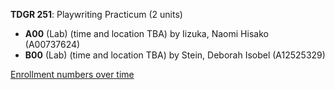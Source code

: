 **TDGR 251**: Playwriting Practicum (2 units)

- **A00** (Lab) (time and location TBA) by Iizuka, Naomi Hisako (A00737624)
- **B00** (Lab) (time and location TBA) by Stein, Deborah Isobel (A12525329)

[Enrollment numbers over time](./TDGR251.tsv)
